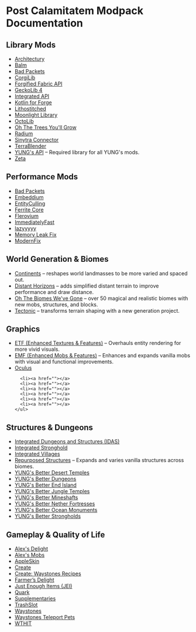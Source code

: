 <!DOCTYPE html>
<html lang="en">
<head>
  <meta charset="UTF-8">
</head>
<body>

  <h1>Post Calamitatem Modpack Documentation</h1>

  <section>
    <h2>Library Mods</h2>
    <ul>
      <li><a href="https://www.curseforge.com/minecraft/mc-mods/architectury-api">Architectury</a></li>
      <li><a href="https://www.curseforge.com/minecraft/mc-mods/balm">Balm</a></li>
      <li><a href="https://modrinth.com/mod/badpackets">Bad Packets</a></li>
      <li><a href="https://modrinth.com/mod/corgilib">CorgiLib</a></li>
      <li><a href="https://modrinth.com/mod/forgeified-fabric-api">Forgified Fabric API</a></li>
      <li><a href="https://modrinth.com/mod/geckolib">GeckoLib 4</a></li>
      <li><a href="https://www.curseforge.com/minecraft/mc-mods/integrated-api">Integrated API</li>
      <li><a href="https://www.curseforge.com/minecraft/mc-mods/kotlin-for-forge">Kotlin for Forge</a></li>
      <li><a href="https://modrinth.com/mod/lithostitched">Lithostitched</a></li>
      <li><a href="https://modrinth.com/mod/moonlight">Moonlight Library</a></li>
      <li><a href="https://modrinth.com/mod/octolib">OctoLib</a></li>
      <li><a href="https://modrinth.com/mod/oh-the-trees-youll-grow">Oh The Trees You'll Grow</a></li>
      <li><a href="https://modrinth.com/mod/radium">Radium</a></li>
      <li><a href="https://modrinth.com/mod/sinytra-connector">Sinytra Connector</a></li>
      <li><a href="https://modrinth.com/mod/terrablender">TerraBlender</a></li>
      <li><a href="https://www.curseforge.com/minecraft/mc-mods/yungs-api">YUNG's API</a> – Required library for all YUNG's mods.</li>
      <li><a href="https://modrinth.com/mod/zeta">Zeta</a></li>
    </ul>
  </section>
  <section>
    <h2>Performance Mods</h2>
    <ul>
      <li><a href="https://www.curseforge.com/minecraft/mc-mods/badpackets">Bad Packets</a></li>
      <li><a href="https://modrinth.com/mod/embeddium">Embeddium</a></li>
      <li><a href="https://modrinth.com/mod/entityculling">EntityCulling</a></li>
      <li><a href="https://modrinth.com/mod/ferrite-core">Ferrite Core</a></li>
      <li><a href="https://modrinth.com/mod/flerovium">Flerovium</a></li>
      <li><a href="https://modrinth.com/mod/immediatelyfast">ImmediatelyFast</a></li>
      <li><a href="https://modrinth.com/mod/lazyyyyy">lazyyyyy</a></li>
      <li><a href="https://modrinth.com/mod/memoryleakfix">Memory Leak Fix</a></li>
      <li><a href="https://modrinth.com/mod/modernfix">ModernFix</a></li>
    </ul>
  </section>

  <section>
    <h2>World Generation & Biomes</h2>
    <ul>
      <li><a href="https://modrinth.com/mod/continents">Continents</a> – reshapes world landmasses to be more varied and spaced out.</li>
      <li><a href="https://modrinth.com/mod/distant-horizons">Distant Horizons</a> – adds simplified distant terrain to improve performance and draw distance.</li>
      <li><a href="https://modrinth.com/mod/oh-the-biomes-weve-gone">Oh The Biomes We've Gone</a> – over 50 magical and realistic biomes with new mobs, structures, and blocks.</li>
      <li><a href="https://modrinth.com/mod/tectonic">Tectonic</a> – transforms terrain shaping with a new generation project.</li>
    </ul>
  </section>

  <section>
    <h2>Graphics</h2>
    <ul>
      <li><a href="https://modrinth.com/mod/etf">ETF (Enhanced Textures & Features)</a> – Overhauls entity rendering for more vivid visuals.</li>
      <li><a href="https://modrinth.com/mod/emf">EMF (Enhanced Mobs & Features)</a> – Enhances and expands vanilla mobs with visual and functional improvements.</li>
      <li><a href="https://modrinth.com/mod/oculus">Oculus</a></li>
      
      <li><a href=""></a>
      <li><a href=""></a>
      <li><a href=""></a>
      <li><a href=""></a>
      <li><a href=""></a>
      <li><a href=""></a>
    </ul>
  </section>

  <section>
    <h2>Structures & Dungeons</h2>
    <ul>
      <li><a href="https://www.curseforge.com/minecraft/mc-mods/integrated-dungeons-and-structures">Integrated Dungeons and Structures (IDAS)</a></li>
      <li><a href="https://www.curseforge.com/minecraft/mc-mods/integrated-stronghold">Integrated Stronghold</a></li>
      <li><a href="https://www.curseforge.com/minecraft/mc-mods/integrated-villages">Integrated Villages</a></li>
      <li><a href="https://www.curseforge.com/minecraft/mc-mods/repurposed-structures-forge">Repurposed Structures</a> – Expands and varies vanilla structures across biomes.</li>
      <li><a href="https://www.curseforge.com/minecraft/mc-mods/yungs-better-desert-temples">YUNG's Better Desert Temples</a></li>
      <li><a href="https://www.curseforge.com/minecraft/mc-mods/yungs-better-dungeons">YUNG's Better Dungeons</a></li>
      <li><a href="https://www.curseforge.com/minecraft/mc-mods/yungs-better-end-island">YUNG's Better End Island</a></li>
      <li><a href="https://www.curseforge.com/minecraft/mc-mods/yungs-better-jungle-temples">YUNG's Better Jungle Temples</a></li>
      <li><a href="https://www.curseforge.com/minecraft/mc-mods/yungs-better-mineshafts">YUNG's Better Mineshafts</a></li>
      <li><a href="https://www.curseforge.com/minecraft/mc-mods/yungs-better-nether-fortresses">YUNG's Better Nether Fortresses</a></li>
      <li><a href="https://www.curseforge.com/minecraft/mc-mods/yungs-better-ocean-monuments">YUNG's Better Ocean Monuments</a></li>
      <li><a href="https://www.curseforge.com/minecraft/mc-mods/yungs-better-strongholds">YUNG's Better Strongholds</a></li>
    </ul>
  </section>

  <section>
    <h2>Gameplay & Quality of Life</h2>
    <ul>
      <li><a href="https://modrinth.com/mod/alexs-delight">Alex's Delight</a></li>
      <li><a href="https://modrinth.com/mod/alexs-mobs">Alex's Mobs</a></li>
      <li><a href="https://modrinth.com/mod/appleskin">AppleSkin</a></li>
      <li><a href="https://modrinth.com/mod/create">Create</a></li>
      <li><a href="https://modrinth.com/mod/create-waystones-recipes">Create: Waystones Recipes</a></li>
      <li><a href="https://modrinth.com/mod/farmers-delight">Farmer’s Delight</a></li>
      <li><a href="https://modrinth.com/mod/jei">Just Enough Items (JEI)</a></li>
      <li><a href="https://www.curseforge.com/minecraft/mc-mods/quark">Quark</a></li>
      <li><a href="https://modrinth.com/mod/supplementaries">Supplementaries</a></li>
      <li><a href="https://modrinth.com/mod/trashslot">TrashSlot</a></li>
      <li><a href="https://modrinth.com/mod/waystones">Waystones</a></li>
      <li><a href="https://modrinth.com/mod/waystones-teleport-pets">Waystones Teleport Pets</a></li>
      <li><a href="https://modrinth.com/mod/wthit">WTHIT</a></li>
    </ul>
  </section>

</body>
</html>
